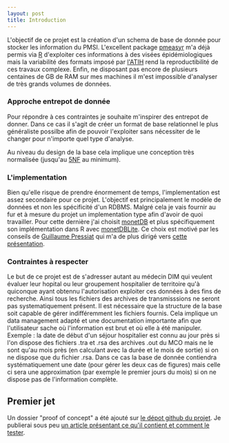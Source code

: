 ```yaml
---
layout: post
title: Introduction
---
```


L'objectif de ce projet est la création d'un schema de base de donnée pour stocker les information du PMSI. 
L'excellent package [pmeasyr](https://github.com/IM-APHP/pmeasyr) m'a déjà permis via [R](https://www.r-project.org/) d'exploiter ces informations à des visées épidémiologiques mais la variabilité des formats imposé par [l'ATIH](http://www.atih.sante.fr/) rend la reproductibilité de ces travaux complexe. Enfin, ne disposant pas encore de plusieurs centaines de GB de RAM sur mes machines il m'est impossible d'analyser de très grands volumes de données.

### Approche entrepot de donnée
Pour répondre à ces contraintes je souhaite m'inspirer des entrepot de donner. Dans ce cas il s'agit de créer un format de base relationnel le plus généraliste possilbe afin de pouvoir l'exploiter sans nécessiter de le changer pour n'importe quel type d'analyse.

Au niveau du design de la base cela implique une conception très normalisée (jusqu'au [5NF](https://en.wikipedia.org/wiki/Fifth_normal_form) au minimum). 

### L'implementation
Bien qu'elle risque de prendre énormement de temps, l'implementation est assez secondaire pour ce projet. L'objectif est principalement le modèle de données et non les spécificité d'un RDBMS. Malgré cela je vais fournir au fur et à mesure du projet un implementation type afin d'avoir de quoi travailler. Pour cette dernière j'ai choisit [monetDB](https://www.monetdb.org/Home) et plus spécifiquement son implémentation dans R avec [monetDBLite](https://www.monetdb.org/blog/monetdblite-r). Ce choix est motivé par les conseils de [Guillaume Pressiat](https://github.com/GuillaumePressiat) qui m'a de plus dirigé vers [cette présentation](https://datactivist.coop/monet/#1). 

### Contraintes à respecter
Le but de ce projet est de s'adresser autant au médecin DIM qui veulent évaluer leur hopital ou leur groupement hospitalier de territoire qu'à quiconque ayant obtennu l'autorisation exploiter ces données à des fins de recherche. Ainsi tous les fichiers des archives de transmisssions ne seront pas systematiquement présent. Il est nécessaire que la structure de la base soit capable de gérer indifféremment les fichiers fournis. Cela implique un data management adapté et une documentation importante afin que l'utilisateur sache où l'information est brut et où elle à été manipuler. 
Exemple : la date de début d'un séjour hospitalier est connu au jour près si l'on dispose des fichiers .tra et .rsa des archives .out du MCO mais ne le sont qu'au mois près (en calculant avec la durée et le mois de sortie) si on ne dispose que du fichier .rsa. Dans ce cas la base de donnée contiendra systématiquement une date (pour gérer les deux cas de figures) mais celle ci sera une approximation (par exemple le premier jours du mois) si on ne dispose pas de l'information complète.

## Premier jet
Un dossier "proof of concept" a été ajouté sur [le dépot github du projet](https://github.com/AdrienLeGuillou/PMSI_DB). Je publierai sous peu [un article présentant ce qu'il contient et comment le tester](https://adrienleguillou.github.io/PMSI_DB/proof_of_concept).
